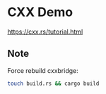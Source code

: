 # CXX Demo

<https://cxx.rs/tutorial.html>

## Note

Force rebuild cxxbridge:

```sh
touch build.rs && cargo build
```
